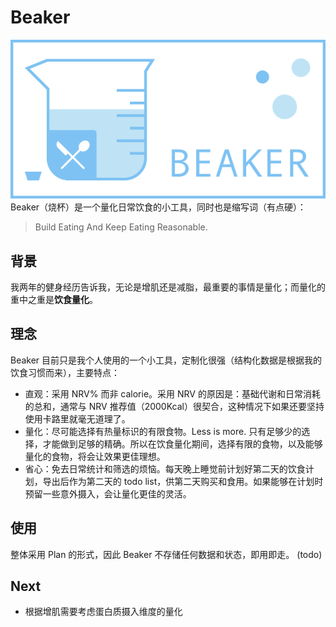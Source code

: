 # Beaker
![beaker](beaker.png)
Beaker（烧杯）是一个量化日常饮食的小工具，同时也是缩写词（有点硬）：
> Build Eating And Keep Eating Reasonable.

## 背景
我两年的健身经历告诉我，无论是增肌还是减脂，最重要的事情是量化；而量化的重中之重是**饮食量化**。

## 理念
Beaker 目前只是我个人使用的一个小工具，定制化很强（结构化数据是根据我的饮食习惯而来），主要特点：

- 直观：采用 NRV% 而非 calorie。采用 NRV 的原因是：基础代谢和日常消耗的总和，通常与 NRV 推荐值（2000Kcal）很契合，这种情况下如果还要坚持使用卡路里就毫无道理了。
- 量化：尽可能选择有热量标识的有限食物。Less is more. 只有足够少的选择，才能做到足够的精确。所以在饮食量化期间，选择有限的食物，以及能够量化的食物，将会让效果更佳理想。
- 省心：免去日常统计和筛选的烦恼。每天晚上睡觉前计划好第二天的饮食计划，导出后作为第二天的 todo list，供第二天购买和食用。如果能够在计划时预留一些意外摄入，会让量化更佳的灵活。

## 使用
整体采用 Plan 的形式，因此 Beaker 不存储任何数据和状态，即用即走。
(todo)

## Next
- 根据增肌需要考虑蛋白质摄入维度的量化

